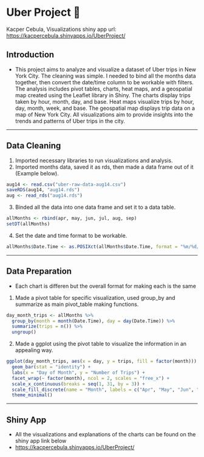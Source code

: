 # Uber Project :car:

Kacper Cebula, Visualizations shiny app url:
https://kacpercebula.shinyapps.io/UberProject/

## Introduction
- This project aims to analyze and visualize a dataset of Uber trips in New York City. The cleaning was simple. I needed to bind all the months data together, then convert the date/time column to be workable with filters. The analysis includes pivot tables, charts, heat maps, and a geospatial map created using the Leaflet library in Shiny. The charts display trips taken by hour, month, day, and base. Heat maps visualize trips by hour, day, month, week, and base. The geospatial map displays trip data on a map of New York City. All visualizations aim to provide insights into the trends and patterns of Uber trips in the city.
---

## Data Cleaning 
1. Imported necessary libraries to run visualizations and analysis.
2. Imported months data, saved it as rds, then made a data frame out of it (Example below).
```r
aug14 <- read.csv("uber-raw-data-aug14.csv")
saveRDS(aug14, "aug14.rds")
aug <- read_rds("aug14.rds")
```
3. Binded all the data into one data frame and set it to a data table.
```r
allMonths <- rbind(apr, may, jun, jul, aug, sep) 
setDT(allMonths)
```
4. Set the date and time format to be workable.
```r
allMonths$Date.Time <- as.POSIXct(allMonths$Date.Time, format = "%m/%d/%Y %H:%M:%S")
```

---

## Data Preparation 
- Each chart is differen but the overall format for making each is the same
1. Made a pivot table for specific visualization, used group_by and summarize as main pivot_table making functions.
```r
day_month_trips <- allMonths %>%
  group_by(month = month(Date.Time), day = day(Date.Time)) %>%
  summarize(trips = n()) %>%
  ungroup()
```
2. Made a ggplot using the pivot table to visualize the information in an appealing way.
```r
ggplot(day_month_trips, aes(x = day, y = trips, fill = factor(month))) +
  geom_bar(stat = "identity") +
  labs(x = "Day of Month", y = "Number of Trips") +
  facet_wrap(~ factor(month), ncol = 2, scales = "free_x") +
  scale_x_continuous(breaks = seq(1, 31, by = 3)) +
  scale_fill_discrete(name = "Month", labels = c("Apr", "May", "Jun", "Jul", "Aug", "Sep")) +
  theme_minimal()
```
---

## Shiny App
- All the visualizations and explanations of the charts can be found on the shiny app link below
- https://kacpercebula.shinyapps.io/UberProject/

